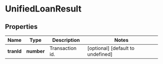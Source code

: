 # UnifiedLoanResult

## Properties

Name | Type | Description | Notes
------------ | ------------- | ------------- | -------------
**tranId** | **number** | Transaction id. | [optional] [default to undefined]

